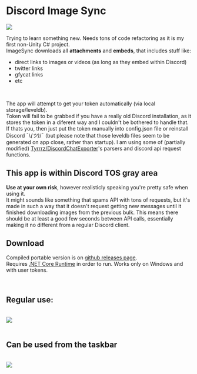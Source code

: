 # Discord Image Sync 

<img src="https://cdn.discordapp.com/attachments/366003455049072642/675811709054615583/unknown.png"><br>


Trying to learn something new. Needs tons of code refactoring as it is my first non-Unity C# project.<br>ImageSync downloads all **attachments** and **embeds**, that includes stuff like:
* direct links to images or videos (as long as they embed within Discord)
* twitter links
* gfycat links 
* etc

<br>

The app will attempt to get your token automatically (via local storage/leveldb).<br>Token will fail to be grabbed if you have a really old Discord installation, as it stores the token in a diferent way and I couldn't be bothered to handle that. If thats you, then just put the token manually into config.json file or reinstall Discord ¯\\_(ツ)_/¯ (but please note that those leveldb files seem to be generated on app close, rather than startup). I am using some of (partially modified) [Tyrrrz/DiscordChatExporter](https://github.com/Tyrrrz/DiscordChatExporter)'s parsers and discord api request functions. 
<br> 

## This app is within Discord TOS gray area

**Use at your own risk**, however realisticly speaking you're pretty safe when using it.<br>It might sounds like something that spams API with tons of requests, but it's made in such a way that it doesn't request getting new messages until it finished downloading images from the previous bulk. This means there should be at least a good few seconds between API calls, essentially making it no different from a regular Discord client.

## Download

Compiled portable version is on [github releases page](https://github.com/Peacerekam/Discord-ImageSync/releases).<br>
Requires [.NET Core Runtime](https://dotnet.microsoft.com/download) in order to run. Works only on Windows and with user tokens.<br>


<br>

## Regular use:

<br><img src="https://cdn.discordapp.com/attachments/282208855289495554/668863558980730900/ssssss1.gif"><br><br>

## Can be used from the taskbar

<br><img src="https://cdn.discordapp.com/attachments/282208855289495554/668863915190648832/opt.gif">
